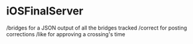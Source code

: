 # iOSFinalServer

/bridges for a JSON output of all the bridges tracked
/correct for posting corrections
/like for approving a crossing's time

